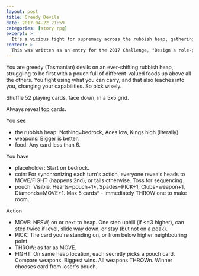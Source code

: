 ```yaml
---
layout: post
title: Greedy Devils
date: 2017-04-22 21:59
categories: [story rpg]
excerpt: >
  It's a vicious fight for supremacy across the rubbish heap, gathering weapons and food. Who can get a pouch full of foods to safety?
context: >
  This was written as an entry for the 2017 Challenge, "Design a role-playing game using 200 words or less", at https://200wordrpg.github.io/. Closing date: 2017-04-23 23:59 EST. Additional comments: I have a hankering to achieve a rich, RPG/board-game-esque vibe with a standard deck of playing cards, moving away from the usual hand-based games (such as Bridge, Whist, Rummy, etc). The only way to have a chance of achieving that (it seems to me) is to overload the cards with different uses in different contexts (as in Race for the Galaxy), *and* have a tiled map (as in Carcassonne). A limitation of rectangular cards is that they only really offer NESW connectivity, and you can only achieve a fairly small grid with a standard deck. By considering the card values as heights, you get a much richer landscape and, as the cards change, the landscape changes. A card, when picked up by a player, can become food and/or a weapon, and affects the player's capabilities. This means four different ways of interpreting a card. Fighting borrows from Top Trumps and, in fact, there are lots of possibilities for different fight mechanics making more use of all the cards in each pouch plus the location in the landscape. The food you need to win makes poor weapons, but you'll need weapons to fight and defend your food (which resonates a little with Lamarckian Poker). Synchronisation of fighting/moving/picking, etc, was borrowed from RoboRally. The pouch limitation comes from Munchkin. There are myriad ways this game can (and should) be tuned, and awkward edge cases will keep cropping up. The theme, greedy rats-with-pouches (aka Tasmanian Devils) fighting for food on a rubbish heap, helps stitch all the mechanics together into one coherent drama.
---
```

You are greedy (Tasmanian) devils on an ever-shifting rubbish heap, struggling to be first with a pouch full of different-valued foods up above all the others. You fight using what you can carry, and that also leaches into you, changing your capabilities. So pick wisely.

Shuffle 52 playing cards, face down, in a 5x5 grid.

Always reveal top cards.

You see
* the rubbish heap: Nothing=bedrock, Aces low, Kings high (literally).
* weapons: Bigger is better.
* food: Any card less than 6.

You have
* placeholder: Start on bedrock.
* coin: For synchronizing each turn's action, everyone reveals heads to MOVE/FIGHT (happens 2nd), or tails otherwise. Toss for sequencing.
* pouch: Visible. Hearts=pouch+1*, Spades=PICK+1, Clubs=weapon+1, Diamonds=MOVE+1. Max 5 cards* - immediately THROW one to make room.

Action
* MOVE: NESW, on or next to heap. One step uphill (if <=3 higher), can step twice if level, slide way down, or stay (but not on a peak).
* PICK: The card you're standing on, or from below higher neighbouring point.
* THROW: as far as MOVE.
* FIGHT: On same heap location, each secretly picks a pouch card. Compare weapons. Biggest wins. All weapons THROWn. Winner chooses card from loser's pouch.
